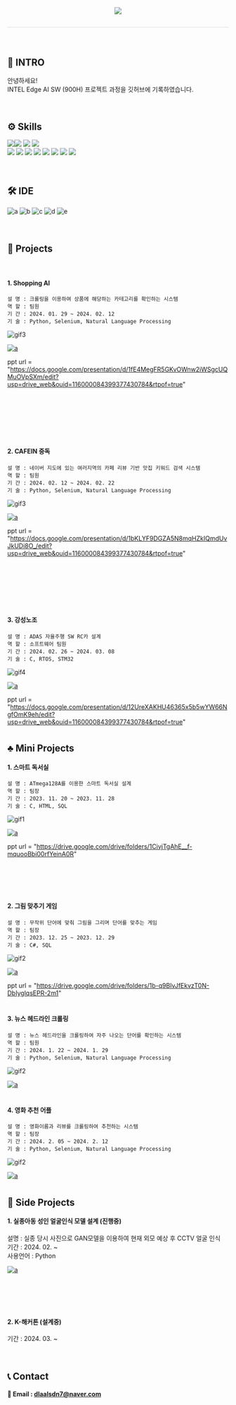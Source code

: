 <div align="center"> 
    <img src="https://capsule-render.vercel.app/api?type=waving&color=gradient&height=180&text=Hello%20MW's%20git&animation=scaleIn&fontColor=ffffff&fontSize=60" />
    </div>
    <div align= "center"> 
    <h2 style="border-bottom: 1px solid #d8dee4; color: #282d33;">  </h2>  
    <div style="font-weight: 700; font-size: 15px; text-align: center; color: #282d33;">  </div> 
    </div>
    <div align= "center">
    </div>


　
## 🙏 INTRO
안녕하세요!  
INTEL Edge AI SW (900H) 프로젝트 과정을 깃허브에 기록하였습니다.  


　
## ⚙ Skills  
<img src ="https://img.shields.io/badge/C-00599C?style=for-the-badge&logo=c&logoColor=white"><img src ="https://img.shields.io/badge/Python-14354C?style=for-the-badge&logo=python&logoColor=white">
<img src ="https://img.shields.io/badge/MySQL-00000F?style=for-the-badge&logo=mysql&logoColor=white">
<img src ="https://img.shields.io/badge/Raspberry%20Pi-A22846?style=for-the-badge&logo=Raspberry%20Pi&logoColor=white">  
<img src ="https://img.shields.io/badge/STM32-03234B?style=for-the-badge&logo=stmicroelectronics&logoColor=white">
<img src ="https://img.shields.io/badge/Tensorflow-FF6F00?style=for-the-badge&logo=tensorflow&logoColor=white">
<img src="https://img.shields.io/badge/C++-00599C?style=for-the-badge&logo=C%2B%2B&logoColor=white">
<img src="https://img.shields.io/badge/Django-092E20?style=for-the-badge&logo=Django&logoColor=white">
<img src="https://img.shields.io/badge/CSS3-1572B6?style=for-the-badge&logo=CSS3&logoColor=white">
<img src="https://img.shields.io/badge/HTML5-E34F26?style=for-the-badge&logo=HTML5&logoColor=white">
<img src="https://img.shields.io/badge/Java-007396?style=for-the-badge&logo=Java&logoColor=white">
<img src="https://img.shields.io/badge/Oracle-F80000?style=for-the-badge&logo=Oracle&logoColor=white">


　
## 🛠 IDE  
![a](https://img.shields.io/badge/Colab-F9AB00?style=for-the-badge&logo=googlecolab&color=525252) ![b](https://img.shields.io/badge/PyCharm-000000.svg?&style=for-the-badge&logo=PyCharm&logoColor=white) ![c](https://img.shields.io/badge/Visual_Studio-5C2D91?style=for-the-badge&logo=visual%20studio&logoColor=white) ![d](https://img.shields.io/badge/Visual_Studio_Code-0078D4?style=for-the-badge&logo=visual%20studio%20code&logoColor=white) ![e](https://img.shields.io/badge/Arduino_IDE-00979D?style=for-the-badge&logo=arduino&logoColor=white)

　 
## 💼 Projects
  　  

 #### 1. Shopping AI
 ```
 설 명 : 크롤링을 이용하여 상품에 해당하는 카테고리를 확인하는 시스템   
 역 할 : 팀원　　　　　　　　　　　　　　　　　　　　　　　　　　　   
 기 간 : 2024. 01. 29 ~ 2024. 02. 12　　　　　　　　　　　　　　　  
 기 술 : Python, Selenium, Natural Language Processing　　　　　　
 ```
      

  
 ![gif3](img/omakase.gif)   


 <a href="https://github.com/lmw7060/shopping_category_classification">![a](https://img.shields.io/badge/GO%20Repositorie-100000?style=for-the-badge&logo=github&logoColor=white)</a>
 
ppt url = "https://docs.google.com/presentation/d/1fE4MegFR5GKvOWnw2iWSgcUQMuOVpSXm/edit?usp=drive_web&ouid=116000084399377430784&rtpof=true"

　

# 　  




 #### 2. CAFEIN 중독
 ```
 설 명 : 네이버 지도에 있는 여러지역의 카페 리뷰 기반 맛집 키워드 검색 시스템   
 역 할 : 팀원　　　　　　　　　　　　　　　　　　　　　　　　　　　   
 기 간 : 2024. 02. 12 ~ 2024. 02. 22　　　　　　　　　　　　　　　  
 기 술 : Python, Selenium, Natural Language Processing　　　　　　
 ```
      

  
 ![gif3](img/omakase.gif)   


 <a href="https://github.com/lmw7060/cafe_recom">![a](https://img.shields.io/badge/GO%20Repositorie-100000?style=for-the-badge&logo=github&logoColor=white)</a>
 
ppt url = "https://docs.google.com/presentation/d/1bKLYF9DGZA5N8mqHZkIQmdUvJkUDi8O_/edit?usp=drive_web&ouid=116000084399377430784&rtpof=true"

　

# 　  

 #### 3. 강성노조
 ```
 설 명 : ADAS 자율주행 SW RC카 설계　  
 역 할 : 소프트웨어 팀원　　　　　　　   
 기 간 : 2024. 02. 26 ~ 2024. 03. 08  
 기 술 : C, RTOS, STM32　
 ```
      

  
 ![gif4](img/kangsung.gif)   


 <a href="https://github.com/lmw7060/-autonomous-driving/">![a](https://img.shields.io/badge/GO%20Repositorie-100000?style=for-the-badge&logo=github&logoColor=white)</a>
 
ppt url = "https://docs.google.com/presentation/d/12UreXAKHU46365x5b5wYW66NgfOmK9eh/edit?usp=drive_web&ouid=116000084399377430784&rtpof=true"



#






## ♣️ Mini Projects



#### 1. 스마트 독서실
 ```
 설 명 : ATmega128A를 이용한 스마트 독서실 설계  
 역 할 : 팀장　　　　　　　　　　　　　　　  
 기 간 : 2023. 11. 20 ~ 2023. 11. 28　　  
 기 술 : C, HTML, SQL　　　　　　　　　
 ```
      

  
 ![gif1](img/iot_parking.gif)   


 <a href="https://github.com/lmw7060//">![a](https://img.shields.io/badge/GO%20Repositorie-100000?style=for-the-badge&logo=github&logoColor=white)</a>
  
ppt url = "https://drive.google.com/drive/folders/1CivjTgAhE__f-mquooBbi00rfYeinA0R"



# 　  



 #### 2. 그림 맞추기 게임
 ```
 설 명 : 무작위 단어에 맞춰 그림을 그리며 단어를 맞추는 게임　　  
 역 할 : 팀장　　　　　　　　　　　　　    
 기 간 : 2023. 12. 25 ~ 2023. 12. 29　  
 기 술 : C#, SQL　　　　　　　　　　    
 ```
      

  
 ![gif2](img/find_mine_in_north.gif)   


 <a href="https://github.com/lmw7060/C-gui/">![a](https://img.shields.io/badge/GO%20Repositorie-100000?style=for-the-badge&logo=github&logoColor=white)</a>
 
ppt url = "https://drive.google.com/drive/folders/1b-q9BlvJfEkvzT0N-DbIyglqsEPR-2m1"



#


#### 3. 뉴스 헤드라인 크롤링
 ```
 설 명 : 뉴스 헤드라인을 크롤링하여 자주 나오는 단어를 확인하는 시스템
 역 할 : 팀원　　　　　　　　　　　　    
 기 간 : 2024. 1. 22 ~ 2024. 1. 29　  
 기 술 : Python, Selenium, Natural Language Processing　　　　　　　　　　    
 ```
      

  
 ![gif2](img/find_mine_in_north.gif)   


 <a href="https://github.com/lmw7060/news_category_classification_intel_2/">![a](https://img.shields.io/badge/GO%20Repositorie-100000?style=for-the-badge&logo=github&logoColor=white)</a>
 



#



#### 4. 영화 추천 어플
 ```
 설 명 : 영화이름과 리뷰를 크롤링하여 추천하는 시스템　　  
 역 할 : 팀장　　　　　　　　　　　　　    
 기 간 : 2024. 2. 05 ~ 2024. 2. 12　  
 기 술 : Python, Selenium, Natural Language Processing　　　　　　　　    
 ```
      

  
 ![gif2](img/find_mine_in_north.gif)   


 <a href="https://github.com/lmw7060/movie_for_you_intel_mw/">![a](https://img.shields.io/badge/GO%20Repositorie-100000?style=for-the-badge&logo=github&logoColor=white)</a>



#

   

## 📃 Side Projects  
 #### 1. 실종아동 성인 얼굴인식 모델 설계 (진행중)
 설명 : 실종 당시 사진으로 GAN모델을 이용하여 현재 외모 예상 후 CCTV 얼굴 인식    
 기간 : 2024. 02. ~　　　　　　　　　　　　　　　　　　　　　　　　　　　　  
 사용언어 : Python　　　　　　　　　　　　　　　　　　　　　　　　　　　　
   
 <a href="https://github.com/shinht97/foot_print_project">![a](https://img.shields.io/badge/GO%20Repositorie-100000?style=for-the-badge&logo=github&logoColor=white)</a>    




# 　  

 #### 2. K-해커톤 (설계중)
 기간 : 2024. 03. ~  



　
## 📞 Contact  
#### 📧 Email : dlaalsdn7@naver.com  

</div>
